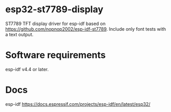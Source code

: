 # esp32-st7789-display
ST7789 TFT display driver for esp-idf based on https://github.com/nopnop2002/esp-idf-st7789.
Include only font tests with a text output.

# Software requirements
esp-idf v4.4 or later.   

# Docs
esp-idf https://docs.espressif.com/projects/esp-idf/en/latest/esp32/
